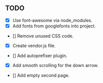## TODO

- [x] Use font-awesome via node_modules.
- [x] Add fonts from googlefonts into project.
- [] Remove unused CSS code.
- [x] Create vendor.js file.
- [] Add autoprefixer plugin.
- [x] Add smooth scrolling for the down arrow.
- [] Add empty second page.
